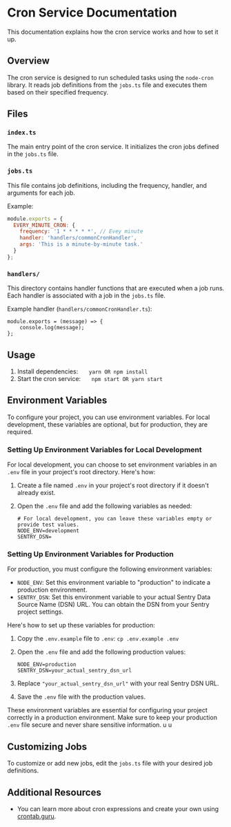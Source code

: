 # Cron Service Documentation

This documentation explains how the cron service works and how to set it up.

## Overview

The cron service is designed to run scheduled tasks using the `node-cron` library. It reads job definitions from the `jobs.ts` file and executes them based on their specified frequency.

## Files

### `index.ts`

The main entry point of the cron service. It initializes the cron jobs defined in the `jobs.ts` file.

### `jobs.ts`

This file contains job definitions, including the frequency, handler, and arguments for each job.

Example:

```javascript
module.exports = {
  EVERY_MINUTE_CRON: {
    frequency: '1 * * * * *', // Evey minute
    handler: 'handlers/commonCronHandler',
    args: 'This is a minute-by-minute task.'
  }
};
```

### `handlers/`

This directory contains handler functions that are executed when a job runs. Each handler is associated with a job in the `jobs.ts` file.

Example handler (`handlers/commonCronHandler.ts`):

```
module.exports = (message) => {
    console.log(message);
};
```

## Usage

1. Install dependencies:
   `	yarn OR npm install
`
2. Start the cron service:
   `	npm start OR yarn start
`

## Environment Variables

To configure your project, you can use environment variables. For local development, these variables are optional, but for production, they are required.

### Setting Up Environment Variables for Local Development

For local development, you can choose to set environment variables in an `.env` file in your project's root directory. Here's how:

1. Create a file named `.env` in your project's root directory if it doesn't already exist.

2. Open the `.env` file and add the following variables as needed:

   ```env
   # For local development, you can leave these variables empty or provide test values.
   NODE_ENV=development
   SENTRY_DSN=
   ```

### Setting Up Environment Variables for Production

For production, you must configure the following environment variables:

- `NODE_ENV`: Set this environment variable to "production" to indicate a production environment.
- `SENTRY_DSN`: Set this environment variable to your actual Sentry Data Source Name (DSN) URL. You can obtain the DSN from your Sentry project settings.

Here's how to set up these variables for production:

1. Copy the `.env.example` file to `.env`:
   `cp .env.example .env`
2. Open the `.env` file and add the following production values:

   ```env
   NODE_ENV=production
   SENTRY_DSN=your_actual_sentry_dsn_url
   ```

3. Replace `"your_actual_sentry_dsn_url"` with your real Sentry DSN URL.
4. Save the `.env` file with the production values.

These environment variables are essential for configuring your project correctly in a production environment. Make sure to keep your production `.env` file secure and never share sensitive information.
u
u

## Customizing Jobs

To customize or add new jobs, edit the `jobs.ts` file with your desired job definitions.

## Additional Resources

- You can learn more about cron expressions and create your own using [crontab.guru](https://crontab.guru/).
